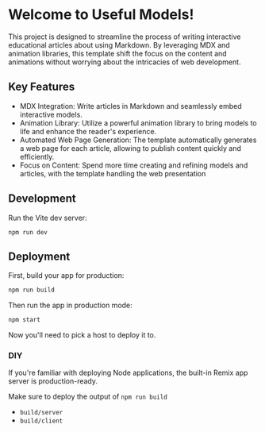 # Welcome to Useful Models!
This project is designed to streamline the process of writing interactive educational articles about using Markdown. By leveraging MDX and animation libraries, this template shift the focus on the content and animations without worrying about the intricacies of web development.

## Key Features
- MDX Integration: Write articles in Markdown and seamlessly embed interactive models.
- Animation Library: Utilize a powerful animation library to bring models to life and enhance the reader's experience.
- Automated Web Page Generation: The template automatically generates a web page for each article, allowing to publish content quickly and efficiently.
- Focus on Content: Spend more time creating and refining models and articles, with the template handling the web presentation

## Development

Run the Vite dev server:

```shellscript
npm run dev
```

## Deployment

First, build your app for production:

```sh
npm run build
```

Then run the app in production mode:

```sh
npm start
```

Now you'll need to pick a host to deploy it to.

### DIY

If you're familiar with deploying Node applications, the built-in Remix app server is production-ready.

Make sure to deploy the output of `npm run build`

- `build/server`
- `build/client`

